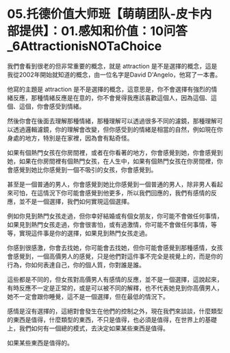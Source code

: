 # 05.托德价值大师班【萌萌团队-皮卡内部提供】：01.感知和价值：10问答_6AttractionisNOTaChoice

我們會看到很老的但非常重要的概念，就是 attraction 是不是選擇的概念，這是我從2002年開始就知道的概念，由一位名字是David D'Angelo，他寫了一本書。

他寫的主題是 attraction 是不是選擇的概念，這意思是，你不會選擇有強烈的情緒反應，那種情緒反應是在意的，你不會覺得我應該喜歡這個人，因為這個、這個、這個，你會感受到情緒。

然後你會在後面去理解那種情緒，那種理解可以透過很多不同的濾鏡，那種理解可以透過邏輯濾鏡，你的理解會改變，但你感受到的情緒是相當的自然，例如現在你身處的地方，特別是在家裡，因為會有點奇怪。

如果有個熱門女孩在你房間裡，或者在你看著的地方，你會感覺到她，你會感覺到她，如果在你房間裡有個熱門女孩，在人生中，如果有個熱門女孩在你房間裡，你會感覺到她比你感覺到一個不吸引的女孩，你會感覺到。

甚至是一個普通的男人，你會感覺到她比你感覺到一個普通的男人，除非男人看起來可怕，在這情況下你可能會感覺到他更多，所以我們回應的，我們有感情的反應，並不是一個選擇，我們如何實現這個選擇。

例如你見到熱門女孩走過，但你幸好結婚或有個女朋友，你可能不會做任何事情，如果見到熱門女孩走過，你會很害怕，或有過激情，你可能不會做任何事情，等等，實現這件事是你的選擇，如果見到熱門女孩走過。

你感到很感激，你會去找她，你可能會去找她，但你可能會感覺到那種感情，女孩會感覺到，一個高價男人的感覺，只是他們對這件事不完全是視覺上的，而是你的行為，你如何表達自己，你的個人質，你對誰是誰。

這些都是不同的，但女孩對高價男人有感情的反應，並不是一個選擇，這說起來，有時反應不一定是正常的，或是可以被不同的解釋，也不代表她見到你高價男人，她不一定會跟你睡覺，這不是一個選擇，但在最低的情況下。

感情是沒有選擇的，這絕對會發生在他們的控制之外，現在我們來談談，什麼類型的東西是值得，什麼類型的東西，不只是值得，也必須是值得，在世界上的基礎上，我們如何有一個總的模式，去決定如果某些東西是值得。

如果某些東西是值得的。